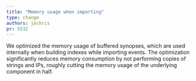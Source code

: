 ```yaml
---
title: "Memory usage when importing"
type: change
authors: jachris
pr: 5532
---
```


We optimized the memory usage of buffered synopses, which are used internally
when building indexes while importing events. The optimization significantly
reduces memory consumption by not performing copies of strings and IPs, roughly
cutting the memory usage of the underlying component in half.
